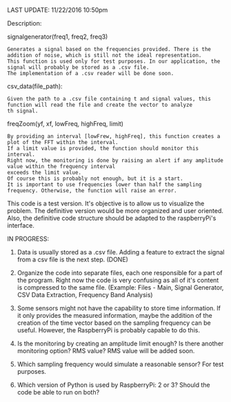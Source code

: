 LAST UPDATE: 11/22/2016 10:50pm


Description:

signalgenerator(freq1, freq2, freq3)
	
	Generates a signal based on the frequencies provided. There is the addition of noise, which is still not the ideal representation.
	This function is used only for test purposes. In our application, the signal will probably be stored as a .csv file.
	The implementation of a .csv reader will be done soon.
	
csv_data(file_path):

	Given the path to a .csv file containing t and signal values, this function will read the file and create the vector to analyze
	th signal.
	
	
freqZoom(yf, xf, lowFreq, highFreq, limit)

	By providing an interval [lowFrew, highFreq], this function creates a plot of the FFT within the interval.
	If a limit value is provided, the function should monitor this interval.
	Right now, the monitoring is done by raising an alert if any amplitude value within the frequency interval
	exceeds the limit value.
	Of course this is probably not enough, but it is a start.
	It is important to use frequencies lower than half the sampling frequency. Otherwise, the function will raise an error.
	
This code is a test version. It's objective is to allow us to visualize the problem.
The definitive version would be more organized and user oriented.
Also, the definitive code structure should be adapted to the raspberryPi's interface.


IN PROGRESS:

1) Data is usually stored as a .csv file. Adding a feature to extract the signal from a csv file is the next step. (DONE)

2) Organize the code into separate files, each one responsible for a part of the program. Right now the code is very confusing as all of 
   it's content is compressed to the same file.
   (Example: Files - Main, Signal Generator, CSV Data Extraction, Frequency Band Analysis)

3) Some sensors might not have the capability to store time information. If it only provides the measured information,
   maybe the addition of the creation of the time vector based on the sampling frequency can be useful. However, the RaspberryPi
   is probably capable to do this.
   
4) Is the monitoring by creating an amplitude limit enough? Is there another monitoring option? RMS value?
   RMS value will be added soon.

5) Which sampling frequency would simulate a reasonable sensor?
   For test purposes.

6) Which version of Python is used by RaspberryPi: 2 or 3? Should the code be able to run on both?
   